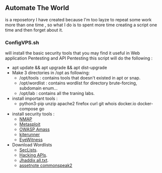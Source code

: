 ## Automate The World 
is a reposetory I have created because I'm too layze to repeat some work more than one time , so what I do is to spent more time creating a script one time and then forget about it. 

### ConfigVPS.sh 
will install the basic security tools that you may find it useful in Web application Pentesting and API Pentesting 
  this script will  do the following : 
  - apt update && apt upgrade && apt dist-upgrade 
  - Make 3 directories in /opt as following: 
    - /opt/tools :    contains tools that doesn't existed in apt or snap.
    - /opt/wordlist : contains wordlist for directory brute-forcing, subdomain enum... 
    - /opt/lab :      contains all the traning labs.  
  - install important tools : 
    - python3-pip unzip  apache2 firefox curl git whois  docker.io docker-compose go
  - install security tools : 
    - [NMAP](https://github.com/nmap/nmap) 
    - [Metasploit](https://www.metasploit.com/)
    - [OWASP Amass](https://github.com/OWASP/Amass)
    - [kiterunner](https://github.com/assetnote/kiterunner)
    - [EyeWitness](https://github.com/FortyNorthSecurity/EyeWitness)
  - Download Wordlists 
    - [SecLists](https://github.com/danielmiessler/SecLists).
    - [Hacking APIs](https://github.com/hAPI-hacker/Hacking-APIs).
    - [Jhaddix all.txt](https://gist.github.com/jhaddix/86a06c5dc309d08580a018c66354a056).
    - [assetnote commonspeak2](https://github.com/assetnote/wordlists)
  


